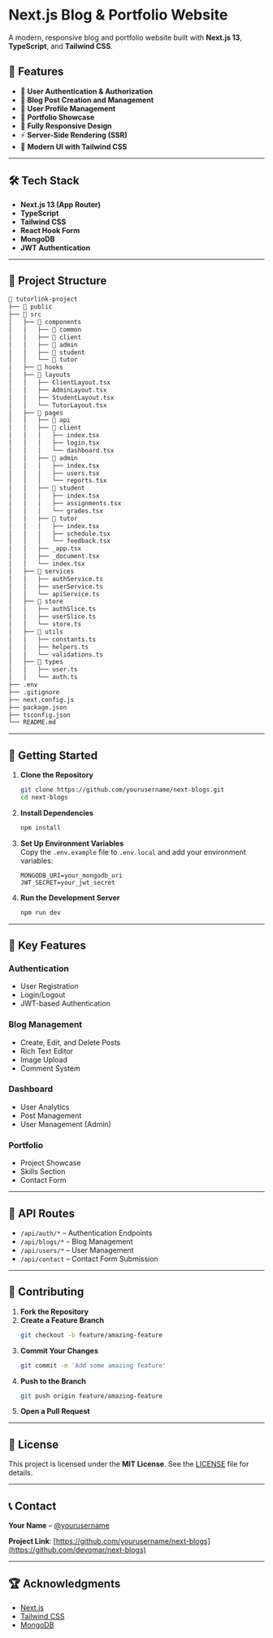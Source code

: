 # Next.js Blog & Portfolio Website  

A modern, responsive blog and portfolio website built with **Next.js 13**, **TypeScript**, and **Tailwind CSS**.  

## 🚀 Features  

- 🔐 **User Authentication & Authorization**  
- 📝 **Blog Post Creation and Management**  
- 👤 **User Profile Management**  
- 💼 **Portfolio Showcase**  
- 📱 **Fully Responsive Design**  
- ⚡ **Server-Side Rendering (SSR)**  
- 🎨 **Modern UI with Tailwind CSS**  

---

## 🛠 Tech Stack  

- **Next.js 13 (App Router)**  
- **TypeScript**  
- **Tailwind CSS**  
- **React Hook Form**  
- **MongoDB**  
- **JWT Authentication**  

---

## 📂 Project Structure  

```bash
📂 tutorlink-project
├── 📂 public
├── 📂 src
│   ├── 📂 components
│   │   ├── 📂 common
│   │   ├── 📂 client
│   │   ├── 📂 admin
│   │   ├── 📂 student
│   │   └── 📂 tutor
│   ├── 📂 hooks
│   ├── 📂 layouts
│   │   ├── ClientLayout.tsx
│   │   ├── AdminLayout.tsx
│   │   ├── StudentLayout.tsx
│   │   └── TutorLayout.tsx
│   ├── 📂 pages
│   │   ├── 📂 api
│   │   ├── 📂 client
│   │   │   ├── index.tsx
│   │   │   ├── login.tsx
│   │   │   └── dashboard.tsx
│   │   ├── 📂 admin
│   │   │   ├── index.tsx
│   │   │   ├── users.tsx
│   │   │   └── reports.tsx
│   │   ├── 📂 student
│   │   │   ├── index.tsx
│   │   │   ├── assignments.tsx
│   │   │   └── grades.tsx
│   │   ├── 📂 tutor
│   │   │   ├── index.tsx
│   │   │   ├── schedule.tsx
│   │   │   └── feedback.tsx
│   │   ├── _app.tsx
│   │   ├── _document.tsx
│   │   └── index.tsx
│   ├── 📂 services
│   │   ├── authService.ts
│   │   ├── userService.ts
│   │   └── apiService.ts
│   ├── 📂 store
│   │   ├── authSlice.ts
│   │   ├── userSlice.ts
│   │   └── store.ts
│   ├── 📂 utils
│   │   ├── constants.ts
│   │   ├── helpers.ts
│   │   └── validations.ts
│   ├── 📂 types
│   │   ├── user.ts
│   │   └── auth.ts
├── .env
├── .gitignore
├── next.config.js
├── package.json
├── tsconfig.json
└── README.md

```

---

## 📖 Getting Started  

1. **Clone the Repository**  
   ```bash
   git clone https://github.com/yourusername/next-blogs.git
   cd next-blogs
   ```

2. **Install Dependencies**  
   ```bash
   npm install
   ```

3. **Set Up Environment Variables**  
   Copy the `.env.example` file to `.env.local` and add your environment variables:  
   ```
   MONGODB_URI=your_mongodb_uri  
   JWT_SECRET=your_jwt_secret  
   ```

4. **Run the Development Server**  
   ```bash
   npm run dev
   ```

---

## 🔑 Key Features  

### **Authentication**  
- User Registration  
- Login/Logout  
- JWT-based Authentication  

### **Blog Management**  
- Create, Edit, and Delete Posts  
- Rich Text Editor  
- Image Upload  
- Comment System  

### **Dashboard**  
- User Analytics  
- Post Management  
- User Management (Admin)  

### **Portfolio**  
- Project Showcase  
- Skills Section  
- Contact Form  

---

## 📡 API Routes  

- `/api/auth/*` – Authentication Endpoints  
- `/api/blogs/*` – Blog Management  
- `/api/users/*` – User Management  
- `/api/contact` – Contact Form Submission  

---

## 🤝 Contributing  

1. **Fork the Repository**  
2. **Create a Feature Branch**  
   ```bash
   git checkout -b feature/amazing-feature
   ```  
3. **Commit Your Changes**  
   ```bash
   git commit -m 'Add some amazing feature'
   ```  
4. **Push to the Branch**  
   ```bash
   git push origin feature/amazing-feature
   ```  
5. **Open a Pull Request**  

---

## 📄 License  

This project is licensed under the **MIT License**. See the [LICENSE](LICENSE) file for details.  

---

## 📞 Contact  

**Your Name** – [@yourusername](https://github.com/omarfarukesham)  

**Project Link**: [https://github.com/yourusername/next-blogs](https://github.com/devomar/next-blogs)  

---

## 🏆 Acknowledgments  

- [Next.js](https://nextjs.org/)  
- [Tailwind CSS](https://tailwindcss.com/)  
- [MongoDB](https://www.mongodb.com/)  
